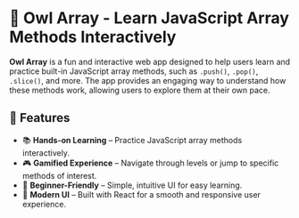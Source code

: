 # 🦉 Owl Array - Learn JavaScript Array Methods Interactively

**Owl Array** is a fun and interactive web app designed to help users learn and practice built-in JavaScript array methods, such as `.push()`, `.pop()`, `.slice()`, and more. The app provides an engaging way to understand how these methods work, allowing users to explore them at their own pace.

## 🎯 Features

- 📚 **Hands-on Learning** – Practice JavaScript array methods interactively.
- 🎮 **Gamified Experience** – Navigate through levels or jump to specific methods of interest.
- 🚀 **Beginner-Friendly** – Simple, intuitive UI for easy learning.
- 🎨 **Modern UI** – Built with React for a smooth and responsive user experience.